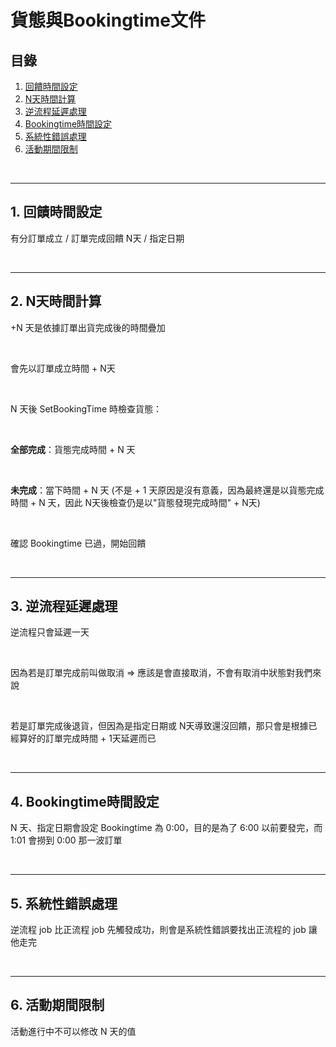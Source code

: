 # 貨態與Bookingtime文件

## 目錄
1. [回饋時間設定](#1-回饋時間設定)
2. [N天時間計算](#2-n天時間計算)
3. [逆流程延遲處理](#3-逆流程延遲處理)
4. [Bookingtime時間設定](#4-bookingtime時間設定)
5. [系統性錯誤處理](#5-系統性錯誤處理)
6. [活動期間限制](#6-活動期間限制)

<br>

---

## 1. 回饋時間設定

有分訂單成立 / 訂單完成回饋 N天 / 指定日期

<br>

---

## 2. N天時間計算

+N 天是依據訂單出貨完成後的時間疊加

<br>

會先以訂單成立時間 + N天

<br>

N 天後 SetBookingTime 時檢查貨態：

<br>

**全部完成**：貨態完成時間 + N 天

<br>

**未完成**：當下時間 + N 天 (不是 + 1 天原因是沒有意義，因為最終還是以貨態完成時間 + N 天，因此 N天後檢查仍是以"貨態發現完成時間" + N天)

<br>

確認 Bookingtime 已過，開始回饋

<br>

---

## 3. 逆流程延遲處理

逆流程只會延遲一天

<br>

因為若是訂單完成前叫做取消 => 應該是會直接取消，不會有取消中狀態對我們來說

<br>

若是訂單完成後退貨，但因為是指定日期或 N天導致還沒回饋，那只會是根據已經算好的訂單完成時間 + 1天延遲而已

<br>

---

## 4. Bookingtime時間設定

N 天、指定日期會設定 Bookingtime 為 0:00，目的是為了 6:00 以前要發完，而 1:01 會撈到 0:00 那一波訂單

<br>

---

## 5. 系統性錯誤處理

逆流程 job 比正流程 job 先觸發成功，則會是系統性錯誤要找出正流程的 job 讓他走完

<br>

---

## 6. 活動期間限制

活動進行中不可以修改 N 天的值

<br>